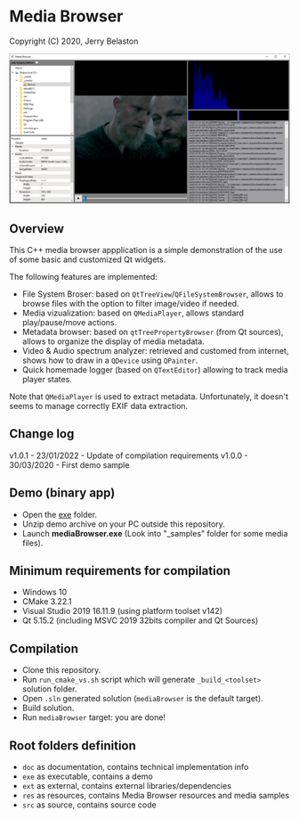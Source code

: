 # Media Browser

Copyright (C) 2020, Jerry Belaston

![image](res/samples/images/png/sample.png "Sample")

## Overview

This C++ media browser appplication is a simple demonstration of the use of some basic and customized Qt widgets. 

The following features are implemented:
- File System Broser: based on `QtTreeView`/`QFileSystemBrowser`, allows to browse files with the option to filter image/video if needed.
- Media vizualization: based on `QMediaPlayer`, allows standard play/pause/move actions.
- Metadata browser: based on `qtTreePropertyBrowser` (from Qt sources), allows to organize the display of media metadata.
- Video & Audio spectrum analyzer: retrieved and customed from internet, shows how to draw in a `QDevice` using `QPainter`.
- Quick homemade logger (based on `QTextEditor`) allowing to track media player states.

Note that `QMediaPlayer` is used to extract metadata. Unfortunately, it doesn't seems to manage correctly EXIF data extraction.

## Change log

v1.0.1 - 23/01/2022 - Update of compilation requirements
v1.0.0 - 30/03/2020 - First demo sample

## Demo (binary app)

- Open the [exe](exe) folder.
- Unzip demo archive on your PC outside this repository.
- Launch **mediaBrowser.exe** (Look into "_samples" folder for some media files).

## Minimum requirements for compilation

- Windows 10
- CMake 3.22.1
- Visual Studio 2019 16.11.9 (using platform toolset v142)
- Qt 5.15.2 (including MSVC 2019 32bits compiler and Qt Sources)

## Compilation

- Clone this repository.
- Run `run_cmake_vs.sh` script which will generate `_build_<toolset>` solution folder.
- Open `.sln` generated solution (`mediaBrowser` is the default target).
- Build solution.
- Run `mediaBrowser` target: you are done!

## Root folders definition

- `doc` as documentation, contains technical implementation info
- `exe` as executable, contains a demo
- `ext` as external, contains external libraries/dependencies
- `res` as resources, contains Media Browser resources and media samples
- `src` as source, contains source code
